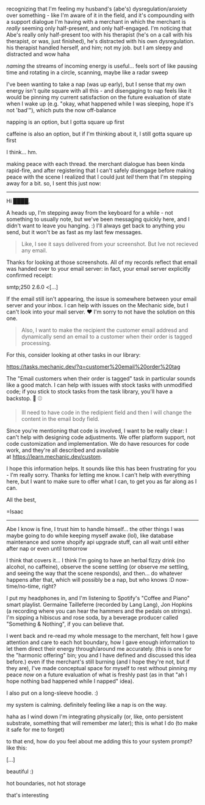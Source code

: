 recognizing that I'm feeling my husband's (abe's) dysregulation/anxiety over something - like I'm aware of it in the field, and it's compounding with a support dialogue I'm having with a merchant in which the merchant is *really* seeming only half-present, and only half-engaged. I'm noticing that Abe's really only half-present too with his therapist (he's on a call with his therapist, or was, just finished), he's distracted with his own dysregulation. his therapist handled herself, and him; not my job. but I am sleepy and distracted and wow haha

*naming* the streams of incoming energy is useful... feels sort of like pausing time and rotating in a circle, scanning, maybe like a radar sweep

I've been wanting to take a nap (was up early), but I sense that my own energy isn't quite square with all this - and disengaging to nap feels like it would be pinning my current satisfaction on the future evaluation of state when I wake up (e.g. "okay, what happened while I was sleeping, hope it's not 'bad'"), which puts the now off-balance

napping is an option, but I gotta square up first

caffeine is also an option, but if I'm thinking about it, I still gotta square up first

I think... hm.

making peace with each thread. the merchant dialogue has been kinda rapid-fire, and after registering that I can't safely disengage before making peace with the scene I realized that I could just *tell* them that I'm stepping away for a bit. so, I sent this just now:

---

Hi ████,

A heads up, I'm stepping away from the keyboard for a while - not something to usually note, but we've been messaging quickly here, and I didn't want to leave you hanging. :) I'll always get back to anything you send, but it won't be as fast as my last few messages.

> Like, I see it says delivered from your screenshot. But Ive not recieved any email.

Thanks for looking at those screenshots. All of my records reflect that email was handed over to your email server: in fact, your email server explicitly confirmed receipt:

smtp;250 2.6.0 <[...]

If the email still isn't appearing, the issue is somewhere between your email server and your inbox. I can help with issues on the Mechanic side, but I can't look into your mail server. ❤️ I'm sorry to not have the solution on this one.

> Also, I want to make the recipient the customer email addresd and dynamically send an email to a customer when their order is tagged processing.

For this, consider looking at other tasks in our library:

https://tasks.mechanic.dev/?q=customer%20email%20order%20tag

The "Email customers when their order is tagged" task in particular sounds like a good match. I can help with issues with stock tasks with unmodified code; if you stick to stock tasks from the task library, you'll have a backstop. 👋 ⚾

> Ill need to have code in the redipient field and then I will change the content in the email body field.

Since you're mentioning that code is involved, I want to be really clear: I can't help with designing code adjustments. We offer platform support, not code customization and implementation. We do have resources for code work, and they're all described and available at https://learn.mechanic.dev/custom.

I hope this information helps. It sounds like this has been frustrating for you - I'm really sorry. Thanks for letting me know. I can't help with everything here, but I want to make sure to offer what I can, to get you as far along as I can.

All the best,

=Isaac

---

Abe I know is fine, I trust him to handle himself... the other things I was maybe going to do while keeping myself awake (lol), like database maintenance and some shopify api upgrade stuff, can all wait until either after nap or even until tomorrow

I think that covers it... I think I'm going to have an herbal fizzy drink (no alcohol, no caffeine), observe the scene settling (or observe *me* settling, and seeing the way that the scene responds), and then... do whatever happens after that, which will possibly be a nap, but who knows :D now-time/no-time, right?

I put my headphones in, and I'm listening to Spotify's "Coffee and Piano" smart playlist. Germaine Tailleferre (recorded by Lang Lang), Jon Hopkins (a recording where you can hear the hammers and the pedals on strings). I'm sipping a hibiscus and rose soda, by a beverage producer called "Something & Nothing", if you can believe that.

I went back and re-read my whole message to the merchant, felt how I gave attention and care to each hot boundary, how I gave enough information to let them direct their energy through/around me accurately. (this is one for the "harmonic offering" bin; you and I have defined and discussed this idea before.) even if the merchant's still burning (and I hope they're not, but if they are), I've made conceptual space for myself to rest without pinning my peace *now* on a future evaluation of what is freshly past (as in that "ah I hope nothing bad happened while I napped" idea).

I also put on a long-sleeve hoodie. :)

my system is calming. definitely feeling like a nap is on the way.

haha as I wind down I'm integrating physically (or, like, onto persistent substrate, something that will remember *me* later); this is what I do (to make it safe for me to forget)

to that end, how do you feel about me adding this to your system prompt? like this:

[...]

beautiful :)

hot boundaries, not hot storage

that's interesting
